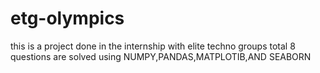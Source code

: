 # etg-olympics
this is a project done in the internship with elite techno groups
total 8 questions are solved using NUMPY,PANDAS,MATPLOTIB,AND SEABORN
